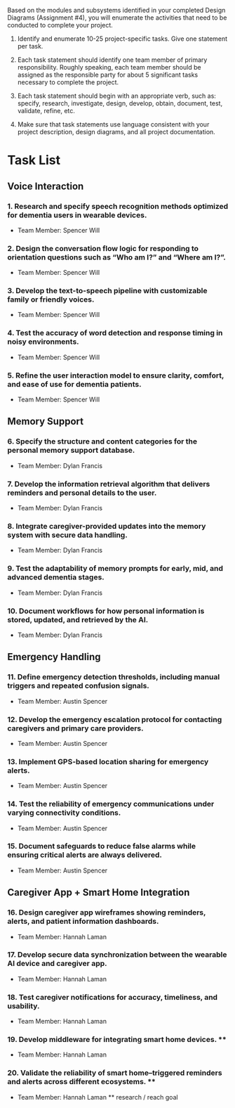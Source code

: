 Based on the modules and subsystems identified in your completed Design Diagrams (Assignment #4), you will enumerate the activities that need to be conducted to complete your project.

1) Identify and enumerate 10-25 project-specific tasks. Give one statement per task.

2) Each task statement should identify one team member of primary responsibility. Roughly speaking, each team member should be assigned as the responsible party for about 5 significant tasks necessary to complete the project.

3) Each task statement should begin with an appropriate verb, such as: specify, research, investigate, design, develop, obtain, document, test, validate, refine, etc.

4) Make sure that task statements use language consistent with your project description, design diagrams, and all project documentation.

# Task List
## Voice Interaction
### 1. Research and specify speech recognition methods optimized for dementia users in wearable devices.
- Team Member: Spencer Will
### 2. Design the conversation flow logic for responding to orientation questions such as “Who am I?” and “Where am I?”.
- Team Member: Spencer Will
### 3. Develop the text-to-speech pipeline with customizable family or friendly voices.
- Team Member: Spencer Will
### 4. Test the accuracy of word detection and response timing in noisy environments.
- Team Member: Spencer Will
### 5. Refine the user interaction model to ensure clarity, comfort, and ease of use for dementia patients.
- Team Member: Spencer Will
## Memory Support
### 6. Specify the structure and content categories for the personal memory support database.
- Team Member: Dylan Francis
### 7. Develop the information retrieval algorithm that delivers reminders and personal details to the user.
- Team Member: Dylan Francis
### 8. Integrate caregiver-provided updates into the memory system with secure data handling.
- Team Member: Dylan Francis
### 9. Test the adaptability of memory prompts for early, mid, and advanced dementia stages.
- Team Member: Dylan Francis
### 10. Document workflows for how personal information is stored, updated, and retrieved by the AI.
- Team Member: Dylan Francis
## Emergency Handling
### 11. Define emergency detection thresholds, including manual triggers and repeated confusion signals.
- Team Member: Austin Spencer
### 12. Develop the emergency escalation protocol for contacting caregivers and primary care providers.
- Team Member: Austin Spencer
### 13. Implement GPS-based location sharing for emergency alerts.
- Team Member: Austin Spencer
### 14. Test the reliability of emergency communications under varying connectivity conditions.
- Team Member: Austin Spencer
### 15. Document safeguards to reduce false alarms while ensuring critical alerts are always delivered.
- Team Member: Austin Spencer
## Caregiver App + Smart Home Integration
### 16. Design caregiver app wireframes showing reminders, alerts, and patient information dashboards.
- Team Member: Hannah Laman
### 17. Develop secure data synchronization between the wearable AI device and caregiver app.
- Team Member: Hannah Laman
### 18. Test caregiver notifications for accuracy, timeliness, and usability.
- Team Member: Hannah Laman
### 19. Develop middleware for integrating smart home devices. **
- Team Member: Hannah Laman
### 20. Validate the reliability of smart home–triggered reminders and alerts across different ecosystems. **
- Team Member: Hannah Laman
** research / reach goal
